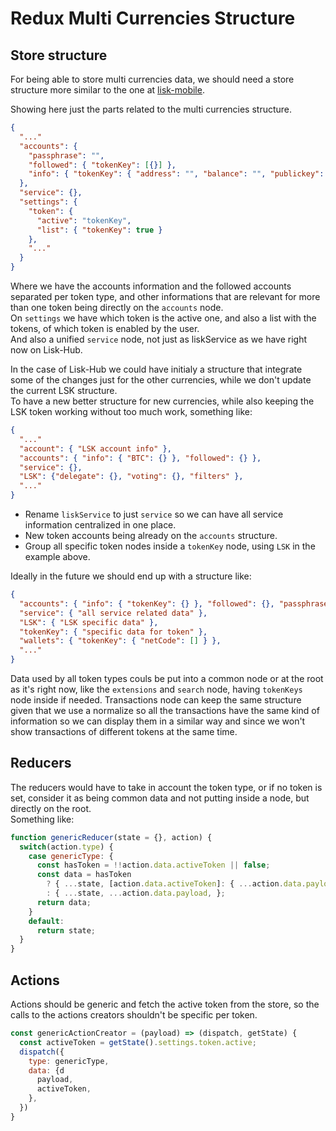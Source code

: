 # Redux Multi Currencies Structure

## Store structure
For being able to store multi currencies data, we should need a store structure more similar to the one at [lisk-mobile](https://github.com/liskHQ/lisk-mobile).

Showing here just the parts related to the multi currencies structure.
```json
{
  "..."
  "accounts": {
    "passphrase": "",
    "followed": { "tokenKey": [{}] },
    "info": { "tokenKey": { "address": "", "balance": "", "publickey": "", "..." } }
  },
  "service": {},
  "settings": {
    "token": {
      "active": "tokenKey",
      "list": { "tokenKey": true }
    },
    "..."
  }
}
```
Where we have the accounts information and the followed accounts separated per token type, and other informations that are relevant for more than one token being directly on the `accounts` node.  
On `settings` we have which token is the active one, and also a list with the tokens, of which token is enabled by the user.  
And also a unified `service` node, not just as liskService as we have right now on Lisk-Hub.  

In the case of Lisk-Hub we could have initialy a structure that integrate some of the changes just for the other currencies, while we don't update the current LSK structure.  
To have a new better structure for new currencies, while also keeping the LSK token working without too much work, something like:
```json
{
  "..."
  "account": { "LSK account info" },
  "accounts": { "info": { "BTC": {} }, "followed": {} },
  "service": {},
  "LSK": {"delegate": {}, "voting": {}, "filters" },
  "..."
}
```
- Rename `liskService` to just `service` so we can have all service information centralized in one place.  
- New token accounts being already on the `accounts` structure.
- Group all specific token nodes inside a `tokenKey` node, using `LSK` in the example above.

Ideally in the future we should end up with a structure like:
```json
{
  "accounts": { "info": { "tokenKey": {} }, "followed": {}, "passphrase": "", "other account common info" },
  "service": { "all service related data" },
  "LSK": { "LSK specific data" },
  "tokenKey": { "specific data for token" },
  "wallets": { "tokenKey": { "netCode": [] } },
  "..."
}
```
Data used by all token types couls be put into a common node or at the root as it's right now, like the `extensions` and `search` node, having `tokenKeys` node inside if needed.
Transactions node can keep the same structure given that we use a normalize so all the transactions have the same kind of information so we can display them in a similar way and since we won't show transactions of different tokens at the same time.

## Reducers
The reducers would have to take in account the token type, or if no token is set, consider it as being common data and not putting inside a node, but directly on the root.  
Something like:
```javascript
function genericReducer(state = {}, action) {
  switch(action.type) {
    case genericType: {
      const hasToken = !!action.data.activeToken || false;
      const data = hasToken
        ? { ...state, [action.data.activeToken]: { ...action.data.payload } }
        : { ...state, ...action.data.payload, };
      return data;
    }
    default:
      return state;
  }
}
```

## Actions
Actions should be generic and fetch the active token from the store, so the calls to the actions creators shouldn't be specific per token.
```javascript
const genericActionCreator = (payload) => (dispatch, getState) {
  const activeToken = getState().settings.token.active;
  dispatch({
    type: genericType,
    data: {d
      payload,
      activeToken,
    },
  })
}
```

